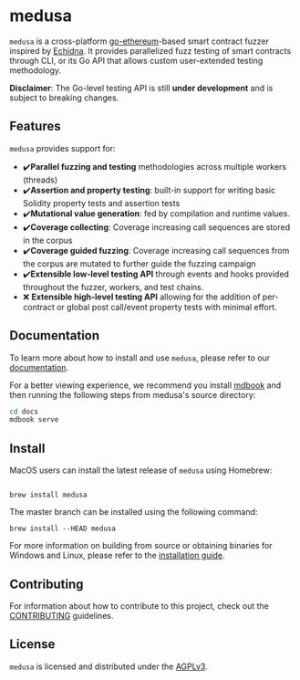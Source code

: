 # medusa

`medusa` is a cross-platform [go-ethereum](https://github.com/ethereum/go-ethereum/)-based smart contract fuzzer inspired by [Echidna](https://github.com/crytic/echidna).
It provides parallelized fuzz testing of smart contracts through CLI, or its Go API that allows custom user-extended testing methodology.

**Disclaimer**: The Go-level testing API is still **under development** and is subject to breaking changes.

## Features

`medusa` provides support for:

- ✔️**Parallel fuzzing and testing** methodologies across multiple workers (threads)
- ✔️**Assertion and property testing**: built-in support for writing basic Solidity property tests and assertion tests
- ✔️**Mutational value generation**: fed by compilation and runtime values.
- ✔️**Coverage collecting**: Coverage increasing call sequences are stored in the corpus
- ✔️**Coverage guided fuzzing**: Coverage increasing call sequences from the corpus are mutated to further guide the fuzzing campaign
- ✔️**Extensible low-level testing API** through events and hooks provided throughout the fuzzer, workers, and test chains.
- ❌ **Extensible high-level testing API** allowing for the addition of per-contract or global post call/event property tests with minimal effort.

## Documentation

To learn more about how to install and use `medusa`, please refer to our [documentation](./docs/src/SUMMARY.md).

For a better viewing experience, we recommend you install [mdbook](https://rust-lang.github.io/mdBook/guide/installation.html)
and then running the following steps from medusa's source directory:

```bash
cd docs
mdbook serve
```

## Install

MacOS users can install the latest release of `medusa` using Homebrew:

```shell

brew install medusa
```

The master branch can be installed using the following command:

```shell
brew install --HEAD medusa
```

For more information on building from source or obtaining binaries for Windows and Linux, please refer to the [installation guide](./docs/src/getting_started/installation.md).

## Contributing

For information about how to contribute to this project, check out the [CONTRIBUTING](./CONTRIBUTING.md) guidelines.

## License

`medusa` is licensed and distributed under the [AGPLv3](./LICENSE).
